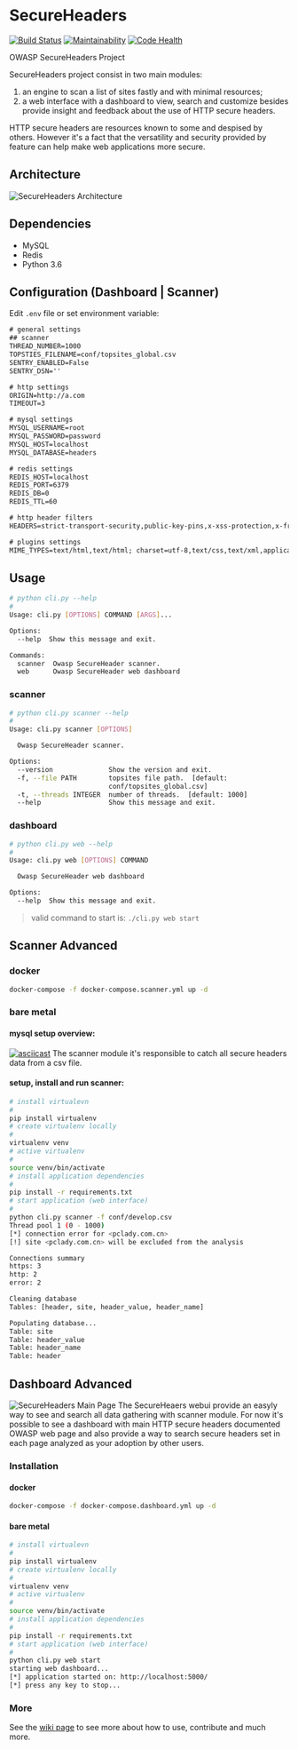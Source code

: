 # SecureHeaders 

[![Build Status](https://travis-ci.org/oshp/headers.svg?branch=master)](https://travis-ci.org/oshp/headers)
[![Maintainability](https://api.codeclimate.com/v1/badges/9abf0feda40825b531a9/maintainability)](https://codeclimate.com/github/oshp/headers/maintainability)
[![Code Health](https://landscape.io/github/amenezes/secureheaders/master/landscape.svg?style=flat)](https://landscape.io/github/amenezes/secureheaders/master)

OWASP SecureHeaders Project  

SecureHeaders project consist in two main modules:
1. an engine to scan a list of sites fastly and with minimal resources;
2. a web interface with a dashboard to view, search and customize besides
provide insight and feedback about the use of HTTP secure headers.

HTTP secure headers are resources known to some and despised by others.
However it's a fact that the versatility and security provided by feature can
help make web applications more secure.

## Architecture

![SecureHeaders Architecture](https://www.dropbox.com/s/wkxdksye9oqxwpd/secureheaders.png?raw=1)

## Dependencies  

- MySQL
- Redis
- Python 3.6

## Configuration (Dashboard | Scanner)

Edit `.env` file or set environment variable:
````txt
# general settings
## scanner
THREAD_NUMBER=1000
TOPSTIES_FILENAME=conf/topsites_global.csv
SENTRY_ENABLED=False
SENTRY_DSN=''

# http settings
ORIGIN=http://a.com
TIMEOUT=3

# mysql settings
MYSQL_USERNAME=root
MYSQL_PASSWORD=password
MYSQL_HOST=localhost
MYSQL_DATABASE=headers

# redis settings
REDIS_HOST=localhost
REDIS_PORT=6379
REDIS_DB=0
REDIS_TTL=60

# http header filters
HEADERS=strict-transport-security,public-key-pins,x-xss-protection,x-frame-options,x-content-type-options,content-security-policy,x-permitted-cross-domain-policies,referrer-policy

# plugins settings
MIME_TYPES=text/html,text/html; charset=utf-8,text/css,text/xml,application/json,image/png,application/javascript,image/jpeg
````

## Usage
````bash
# python cli.py --help
#
Usage: cli.py [OPTIONS] COMMAND [ARGS]...

Options:
  --help  Show this message and exit.

Commands:
  scanner  Owasp SecureHeader scanner.
  web      Owasp SecureHeader web dashboard
````

### scanner
````bash
# python cli.py scanner --help
#
Usage: cli.py scanner [OPTIONS]

  Owasp SecureHeader scanner.

Options:
  --version              Show the version and exit.
  -f, --file PATH        topsites file path.  [default:
                         conf/topsites_global.csv]
  -t, --threads INTEGER  number of threads.  [default: 1000]
  --help                 Show this message and exit.
````

### dashboard
````bash
# python cli.py web --help
#
Usage: cli.py web [OPTIONS] COMMAND

  Owasp SecureHeader web dashboard

Options:
  --help  Show this message and exit.
````
> valid command to start is: `./cli.py web start`

## Scanner Advanced

### docker
````bash
docker-compose -f docker-compose.scanner.yml up -d
````

### bare metal

#### mysql setup overview:  

[![asciicast](https://asciinema.org/a/ehee1olc3qys1wbdz1zqmiu84.png)](https://asciinema.org/a/ehee1olc3qys1wbdz1zqmiu84)
The scanner module it's responsible to catch all secure headers data from a csv file.

#### setup, install and run scanner:

````bash
# install virtualevn
#
pip install virtualenv
# create virtualenv locally
#
virtualenv venv
# active virtualenv
#
source venv/bin/activate
# install application dependencies
#
pip install -r requirements.txt
# start application (web interface)
#
python cli.py scanner -f conf/develop.csv
Thread pool 1 (0 - 1000)
[*] connection error for <pclady.com.cn>
[!] site <pclady.com.cn> will be excluded from the analysis

Connections summary
https: 3
http: 2
error: 2

Cleaning database
Tables: [header, site, header_value, header_name]

Populating database...
Table: site
Table: header_value
Table: header_name
Table: header
````

## Dashboard Advanced

![SecureHeaders Main Page](https://s3.amazonaws.com/reports.bsecteam.com/dashboard.png)
The SecureHeaers webui provide an easyly way to see and search all data
gathering with scanner module. For now it's possible to see a dashboard
with main HTTP secure headers documented OWASP web page and also provide
a way to search secure headers set in each page analyzed as your adoption
by other users.

### Installation
#### docker
```bash
docker-compose -f docker-compose.dashboard.yml up -d
```
#### bare metal
````bash
# install virtualevn
#
pip install virtualenv
# create virtualenv locally
#
virtualenv venv
# active virtualenv
#
source venv/bin/activate
# install application dependencies
#
pip install -r requirements.txt
# start application (web interface)
#
python cli.py web start
starting web dashboard...
[*] application started on: http://localhost:5000/
[*] press any key to stop...
````

### More

See the [wiki page](https://github.com/oshp/headers/wiki) to see more
about how to use, contribute and much more.